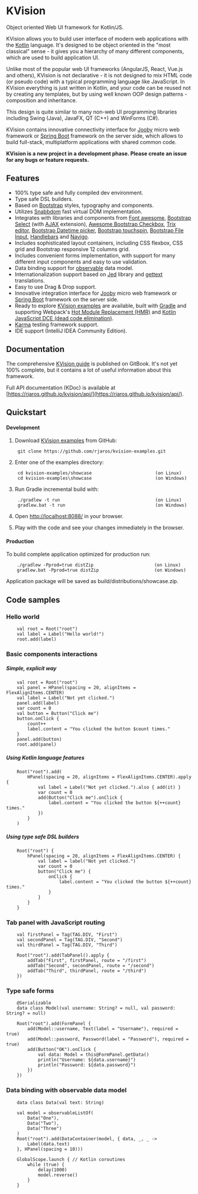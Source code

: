 # KVision

Object oriented Web UI framework for Kotlin/JS.

KVision allows you to build user interface of modern web applications with the [Kotlin](https://kotlinlang.org) language.
It's designed to be object oriented in the "most classical" sense - it gives you a hierarchy of many different components,
which are used to build application UI.

Unlike most of the popular web UI frameworks (AngularJS, React, Vue.js and others),
KVision is not declarative - it is not designed to mix HTML code (or pseudo code) with a typical
programming language like JavaScript. In KVision everything is just written in Kotlin, and your code can be reused not by creating any templates,
but by using well known OOP design patterns - composition and inheritance.

This design is quite similar to many non-web UI programming libraries including Swing (Java), JavaFX, QT (C++) and WinForms (C#).

KVision contains innovative connectivity interface for [Jooby](https://jooby.org) micro web framework 
or [Spring Boot](https://spring.io/projects/spring-boot) framework on the server side, which
allows to build full-stack, multiplatform applications with shared common code.

**KVision is a new project in a development phase. Please create an issue for any bugs or feature requests.**

## Features

- 100% type safe and fully compiled dev environment.
- Type safe DSL builders.
- Based on [Bootstrap](https://getbootstrap.com/) styles, typography and components.
- Utilizes [Snabbdom](https://github.com/snabbdom/snabbdom) fast virtual DOM implementation.
- Integrates with libraries and components from [Font awesome](https://fontawesome.com/), [Bootstrap Select](https://github.com/silviomoreto/bootstrap-select) (with [AJAX](https://github.com/truckingsim/Ajax-Bootstrap-Select) extension),
[Awesome Bootstrap Checkbox](https://github.com/flatlogic/awesome-bootstrap-checkbox), [Trix editor](https://trix-editor.org/), [Bootstrap Datetime picker](https://github.com/smalot/bootstrap-datetimepicker), 
[Bootstrap touchspin](https://github.com/istvan-ujjmeszaros/bootstrap-touchspin), [Bootstrap File Input](http://plugins.krajee.com/file-input),
 [Handlebars](http://handlebarsjs.com/) and [Navigo](https://github.com/krasimir/navigo).
- Includes sophisticated layout containers, including CSS flexbox, CSS grid and Bootstrap responsive 12 columns grid.
- Includes convenient forms implementation, with support for many different input components and easy to use validation.
- Data binding support for [observable](https://github.com/rjaros/kotlin-observable-js) data model.
- Internationalization support based on [Jed](http://messageformat.github.io/Jed/) library and [gettext](https://www.gnu.org/software/gettext/) translations. 
- Easy to use Drag & Drop support.
- Innovative integration interface for [Jooby](https://jooby.org) micro web framework or [Spring Boot](https://spring.io/projects/spring-boot) framework on the server side.
- Ready to explore [KVision examples](https://github.com/rjaros/kvision-examples) are available,
built with [Gradle](https://gradle.org/) and supporting Webpack's [Hot Module Replacement (HMR)](https://webpack.js.org/concepts/hot-module-replacement/) and
[Kotlin JavaScript DCE (dead code elimination)](https://kotlinlang.org/docs/reference/javascript-dce.html).
- [Karma](https://karma-runner.github.io/) testing framework support.
- IDE support (IntelliJ IDEA Community Edition).

## Documentation

The comprehensive [KVision guide](https://kvision.gitbook.io/kvision-guide/) is published on GitBook. It's not yet 100% complete, but it contains a lot of useful information about this framework. 

Full API documentation (KDoc) is available at [https://rjaros.github.io/kvision/api/](https://rjaros.github.io/kvision/api/).


## Quickstart

#### Development

1. Download [KVision examples](https://github.com/rjaros/kvision-examples) from GitHub:

        git clone https://github.com/rjaros/kvision-examples.git
        
2. Enter one of the examples directory:

        cd kvision-examples/showcase                        (on Linux)
        cd kvision-examples\showcase                        (on Windows)

3. Run Gradle incremental build with:

        ./gradlew -t run                                    (on Linux)
        gradlew.bat -t run                                  (on Windows)
        
4. Open [http://localhost:8088/](http://localhost:8088/) in your browser.

5. Play with the code and see your changes immediately in the browser.

#### Production

To build complete application optimized for production run:

        ./gradlew -Pprod=true distZip                       (on Linux)
        gradlew.bat -Pprod=true distZip                     (on Windows)
        
Application package will be saved as build/distributions/showcase.zip.

## Code samples

### Hello world

        val root = Root("root")
        val label = Label("Hello world!")
        root.add(label)

### Basic components interactions

##### Simple, explicit way

        val root = Root("root")
        val panel = HPanel(spacing = 20, alignItems = FlexAlignItems.CENTER)
        val label = Label("Not yet clicked.")
        panel.add(label)
        var count = 0
        val button = Button("Click me")
        button.onClick {
            count++
            label.content = "You clicked the button $count times."
        }
        panel.add(button)
        root.add(panel)

##### Using Kotlin language features

        Root("root").add(
            HPanel(spacing = 20, alignItems = FlexAlignItems.CENTER).apply {
                val label = Label("Not yet clicked.").also { add(it) }
                var count = 0
                add(Button("Click me").onClick {
                    label.content = "You clicked the button ${++count} times."
                })
            }
        )

##### Using type safe DSL builders

        Root("root") {
            hPanel(spacing = 20, alignItems = FlexAlignItems.CENTER) {
                val label = label("Not yet clicked.")
                var count = 0
                button("Click me") {
                    onClick {
                        label.content = "You clicked the button ${++count} times."
                    }
                }
            }
        }

### Tab panel with JavaScript routing

        val firstPanel = Tag(TAG.DIV, "First")
        val secondPanel = Tag(TAG.DIV, "Second")
        val thirdPanel = Tag(TAG.DIV, "Third")

        Root("root").add(TabPanel().apply {
            addTab("First", firstPanel, route = "/first")
            addTab("Second", secondPanel, route = "/second")
            addTab("Third", thirdPanel, route = "/third")
        })

### Type safe forms

        @Serializable
        data class Model(val username: String? = null, val password: String? = null)

        Root("root").add(FormPanel {
            add(Model::username, Text(label = "Username"), required = true)
            add(Model::password, Password(label = "Password"), required = true)
            add(Button("OK").onClick {
                val data: Model = this@FormPanel.getData()
                println("Username: ${data.username}")
                println("Password: ${data.password}")
            })
        })
        
### Data binding with observable data model

        data class Data(val text: String)
        
        val model = observableListOf(
            Data("One"),
            Data("Two"),
            Data("Three")
        )
        Root("root").add(DataContainer(model, { data, _, _ ->
            Label(data.text)
        }, HPanel(spacing = 10)))

        GlobalScope.launch { // Kotlin coroutines
            while (true) {
                delay(1000)
                model.reverse()
            }
        }

